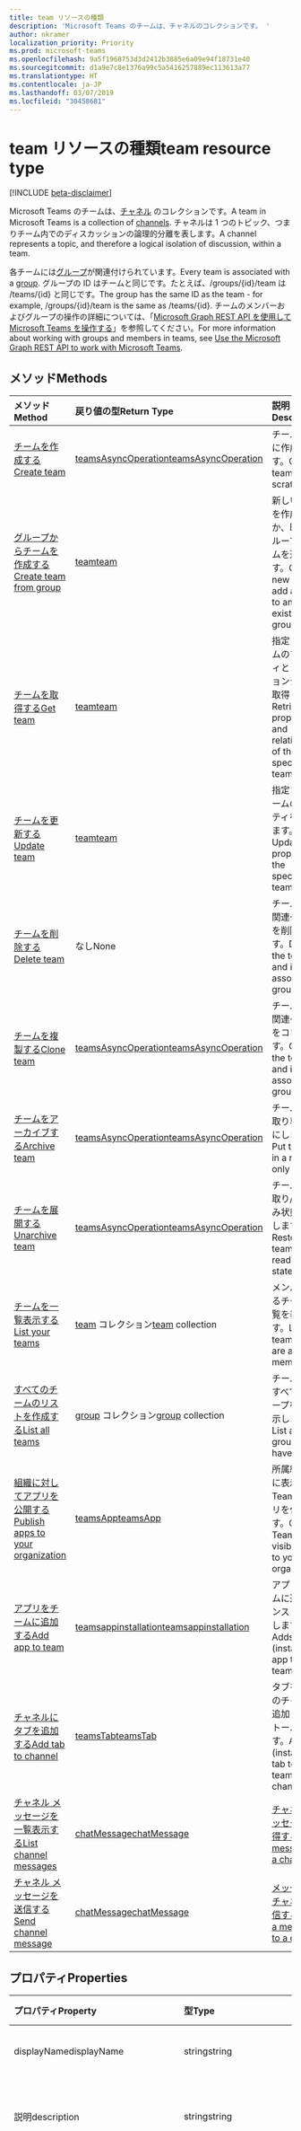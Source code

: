 ```yaml
---
title: team リソースの種類
description: 'Microsoft Teams のチームは、チャネルのコレクションです。 '
author: nkramer
localization_priority: Priority
ms.prod: microsoft-teams
ms.openlocfilehash: 9a5f1968753d3d2412b3885e6a09e94f18731e40
ms.sourcegitcommit: d1a9e7c8e1376a99c5a5416257889ec113613a77
ms.translationtype: HT
ms.contentlocale: ja-JP
ms.lasthandoff: 03/07/2019
ms.locfileid: "30458681"
---
```

# <a name="team-resource-type"></a><span data-ttu-id="ce178-103">team リソースの種類</span><span class="sxs-lookup"><span data-stu-id="ce178-103">team resource type</span></span>

[!INCLUDE [beta-disclaimer](../../includes/beta-disclaimer.md)]

<span data-ttu-id="ce178-104">Microsoft Teams のチームは、[チャネル](channel.md) のコレクションです。</span><span class="sxs-lookup"><span data-stu-id="ce178-104">A team in Microsoft Teams is a collection of [channels](channel.md).</span></span> <span data-ttu-id="ce178-105">チャネルは 1 つのトピック、つまりチーム内でのディスカッションの論理的分離を表します。</span><span class="sxs-lookup"><span data-stu-id="ce178-105">A channel represents a topic, and therefore a logical isolation of discussion, within a team.</span></span>

<span data-ttu-id="ce178-106">各チームには[グループ](../resources/group.md)が関連付けられています。</span><span class="sxs-lookup"><span data-stu-id="ce178-106">Every team is associated with a [group](../resources/group.md).</span></span>
<span data-ttu-id="ce178-107">グループの ID はチームと同じです。たとえば、/groups/{id}/team は /teams/{id} と同じです。</span><span class="sxs-lookup"><span data-stu-id="ce178-107">The group has the same ID as the team - for example, /groups/{id}/team is the same as /teams/{id}.</span></span>
<span data-ttu-id="ce178-108">チームのメンバーおよびグループの操作の詳細については、「[Microsoft Graph REST API を使用して Microsoft Teams を操作する](teams-api-overview.md)」を参照してください。</span><span class="sxs-lookup"><span data-stu-id="ce178-108">For more information about working with groups and members in teams, see [Use the Microsoft Graph REST API to work with Microsoft Teams](teams-api-overview.md).</span></span>

## <a name="methods"></a><span data-ttu-id="ce178-109">メソッド</span><span class="sxs-lookup"><span data-stu-id="ce178-109">Methods</span></span>

| <span data-ttu-id="ce178-110">メソッド</span><span class="sxs-lookup"><span data-stu-id="ce178-110">Method</span></span>       | <span data-ttu-id="ce178-111">戻り値の型</span><span class="sxs-lookup"><span data-stu-id="ce178-111">Return Type</span></span>  |<span data-ttu-id="ce178-112">説明</span><span class="sxs-lookup"><span data-stu-id="ce178-112">Description</span></span>|
|:---------------|:--------|:----------|
|[<span data-ttu-id="ce178-113">チームを作成する</span><span class="sxs-lookup"><span data-stu-id="ce178-113">Create team</span></span>](../api/team-post.md) | [<span data-ttu-id="ce178-114">teamsAsyncOperation</span><span class="sxs-lookup"><span data-stu-id="ce178-114">teamsAsyncOperation</span></span>](teamsasyncoperation.md) | <span data-ttu-id="ce178-115">チームを新規に作成します。</span><span class="sxs-lookup"><span data-stu-id="ce178-115">Create a team from scratch.</span></span> |
|[<span data-ttu-id="ce178-116">グループからチームを作成する</span><span class="sxs-lookup"><span data-stu-id="ce178-116">Create team from group</span></span>](../api/team-put-teams.md) | [<span data-ttu-id="ce178-117">team</span><span class="sxs-lookup"><span data-stu-id="ce178-117">team</span></span>](team.md) | <span data-ttu-id="ce178-118">新しいチームを作成するか、既存のグループにチームを追加します。</span><span class="sxs-lookup"><span data-stu-id="ce178-118">Create a new team, or add a team to an existing group.</span></span>|
|[<span data-ttu-id="ce178-119">チームを取得する</span><span class="sxs-lookup"><span data-stu-id="ce178-119">Get team</span></span>](../api/team-get.md) | [<span data-ttu-id="ce178-120">team</span><span class="sxs-lookup"><span data-stu-id="ce178-120">team</span></span>](team.md) | <span data-ttu-id="ce178-121">指定したチームのプロパティとリレーションシップを取得します。</span><span class="sxs-lookup"><span data-stu-id="ce178-121">Retrieve the properties and relationships of the specified team.</span></span>|
|[<span data-ttu-id="ce178-122">チームを更新する</span><span class="sxs-lookup"><span data-stu-id="ce178-122">Update team</span></span>](../api/team-update.md) | [<span data-ttu-id="ce178-123">team</span><span class="sxs-lookup"><span data-stu-id="ce178-123">team</span></span>](team.md) |<span data-ttu-id="ce178-124">指定されたチームのプロパティを更新します。</span><span class="sxs-lookup"><span data-stu-id="ce178-124">Update the properties of the specified team.</span></span> |
|[<span data-ttu-id="ce178-125">チームを削除する</span><span class="sxs-lookup"><span data-stu-id="ce178-125">Delete team</span></span>](/graph/api/group-delete?view=graph-rest-1.0) | <span data-ttu-id="ce178-126">なし</span><span class="sxs-lookup"><span data-stu-id="ce178-126">None</span></span> |<span data-ttu-id="ce178-127">チームとその関連グループを削除します。</span><span class="sxs-lookup"><span data-stu-id="ce178-127">Delete the team and its associated group.</span></span> |
|[<span data-ttu-id="ce178-128">チームを複製する</span><span class="sxs-lookup"><span data-stu-id="ce178-128">Clone team</span></span>](../api/team-clone.md) | [<span data-ttu-id="ce178-129">teamsAsyncOperation</span><span class="sxs-lookup"><span data-stu-id="ce178-129">teamsAsyncOperation</span></span>](../resources/teamsasyncoperation.md) |<span data-ttu-id="ce178-130">チームとその関連グループをコピーします。</span><span class="sxs-lookup"><span data-stu-id="ce178-130">Copy the team and its associated group.</span></span> |
|[<span data-ttu-id="ce178-131">チームをアーカイブする</span><span class="sxs-lookup"><span data-stu-id="ce178-131">Archive team</span></span>](../api/team-archive.md) | [<span data-ttu-id="ce178-132">teamsAsyncOperation</span><span class="sxs-lookup"><span data-stu-id="ce178-132">teamsAsyncOperation</span></span>](../resources/teamsasyncoperation.md) |<span data-ttu-id="ce178-133">チームを読み取り専用状態にします。</span><span class="sxs-lookup"><span data-stu-id="ce178-133">Put the team in a read-only state.</span></span> |
|[<span data-ttu-id="ce178-134">チームを展開する</span><span class="sxs-lookup"><span data-stu-id="ce178-134">Unarchive team</span></span>](../api/team-unarchive.md) | [<span data-ttu-id="ce178-135">teamsAsyncOperation</span><span class="sxs-lookup"><span data-stu-id="ce178-135">teamsAsyncOperation</span></span>](../resources/teamsasyncoperation.md) |<span data-ttu-id="ce178-136">チームを読み取り/書き込み状態に復元します。</span><span class="sxs-lookup"><span data-stu-id="ce178-136">Restore the team to a read-write state.</span></span> |
|[<span data-ttu-id="ce178-137">チームを一覧表示する</span><span class="sxs-lookup"><span data-stu-id="ce178-137">List your teams</span></span>](../api/user-list-joinedteams.md) | <span data-ttu-id="ce178-138">[team](team.md) コレクション</span><span class="sxs-lookup"><span data-stu-id="ce178-138">[team](team.md) collection</span></span> | <span data-ttu-id="ce178-139">メンバーであるチームの一覧を表示します。</span><span class="sxs-lookup"><span data-stu-id="ce178-139">List the teams you are a member of.</span></span> |
|[<span data-ttu-id="ce178-140">すべてのチームのリストを作成する</span><span class="sxs-lookup"><span data-stu-id="ce178-140">List all teams</span></span>](/graph/teams-list-all-teams) | <span data-ttu-id="ce178-141">[group](group.md) コレクション</span><span class="sxs-lookup"><span data-stu-id="ce178-141">[group](group.md) collection</span></span> | <span data-ttu-id="ce178-142">チームを持つすべてのグループを一覧表示します。</span><span class="sxs-lookup"><span data-stu-id="ce178-142">List all groups that have teams.</span></span> |
|[<span data-ttu-id="ce178-143">組織に対してアプリを公開する</span><span class="sxs-lookup"><span data-stu-id="ce178-143">Publish apps to your organization</span></span>](../resources/teamsapp.md)| [<span data-ttu-id="ce178-144">teamsApp</span><span class="sxs-lookup"><span data-stu-id="ce178-144">teamsApp</span></span>](../resources/teamsapp.md) | <span data-ttu-id="ce178-145">所属組織のみに表示する Teams アプリを作成します。</span><span class="sxs-lookup"><span data-stu-id="ce178-145">Create Teams apps visible only to your organization.</span></span> |
|[<span data-ttu-id="ce178-146">アプリをチームに追加する</span><span class="sxs-lookup"><span data-stu-id="ce178-146">Add app to team</span></span>](../api/teamsappinstallation-add.md) | [<span data-ttu-id="ce178-147">teamsappinstallation</span><span class="sxs-lookup"><span data-stu-id="ce178-147">teamsappinstallation</span></span>](teamsappinstallation.md) | <span data-ttu-id="ce178-148">アプリをチームに追加 (インストール) します。</span><span class="sxs-lookup"><span data-stu-id="ce178-148">Adds (installs) an app to a team.</span></span>|
|[<span data-ttu-id="ce178-149">チャネルにタブを追加する</span><span class="sxs-lookup"><span data-stu-id="ce178-149">Add tab to channel</span></span>](../api/teamstab-add.md) | [<span data-ttu-id="ce178-150">teamsTab</span><span class="sxs-lookup"><span data-stu-id="ce178-150">teamsTab</span></span>](../resources/teamstab.md) | <span data-ttu-id="ce178-151">タブをチームのチャネルに追加 (インストール) します。</span><span class="sxs-lookup"><span data-stu-id="ce178-151">Adds (installs) a tab to a team's channel.</span></span>|
|[<span data-ttu-id="ce178-152">チャネル メッセージを一覧表示する</span><span class="sxs-lookup"><span data-stu-id="ce178-152">List channel messages</span></span>](../api/channel-list-messages.md)  | [<span data-ttu-id="ce178-153">chatMessage</span><span class="sxs-lookup"><span data-stu-id="ce178-153">chatMessage</span></span>](../resources/chatmessage.md) | [<span data-ttu-id="ce178-154">チャネルのメッセージを取得する</span><span class="sxs-lookup"><span data-stu-id="ce178-154">Get messages in a channel</span></span>](../api/channel-list-messages.md) |
|[<span data-ttu-id="ce178-155">チャネル メッセージを送信する</span><span class="sxs-lookup"><span data-stu-id="ce178-155">Send channel message</span></span>](../api/channel-post-chatmessage.md)  | [<span data-ttu-id="ce178-156">chatMessage</span><span class="sxs-lookup"><span data-stu-id="ce178-156">chatMessage</span></span>](../resources/chatmessage.md) | [<span data-ttu-id="ce178-157">メッセージをチャネルに送信する</span><span class="sxs-lookup"><span data-stu-id="ce178-157">Send a message to a channel</span></span>](../api/channel-post-chatmessage.md) |

## <a name="properties"></a><span data-ttu-id="ce178-158">プロパティ</span><span class="sxs-lookup"><span data-stu-id="ce178-158">Properties</span></span>

| <span data-ttu-id="ce178-159">プロパティ</span><span class="sxs-lookup"><span data-stu-id="ce178-159">Property</span></span> | <span data-ttu-id="ce178-160">型</span><span class="sxs-lookup"><span data-stu-id="ce178-160">Type</span></span>   | <span data-ttu-id="ce178-161">説明</span><span class="sxs-lookup"><span data-stu-id="ce178-161">Description</span></span> |
|:---------------|:--------|:----------|
|<span data-ttu-id="ce178-162">displayName</span><span class="sxs-lookup"><span data-stu-id="ce178-162">displayName</span></span>|<span data-ttu-id="ce178-163">string</span><span class="sxs-lookup"><span data-stu-id="ce178-163">string</span></span>| <span data-ttu-id="ce178-164">チームの名前。</span><span class="sxs-lookup"><span data-stu-id="ce178-164">The name of the team.</span></span> |
|<span data-ttu-id="ce178-165">説明</span><span class="sxs-lookup"><span data-stu-id="ce178-165">description</span></span>|<span data-ttu-id="ce178-166">string</span><span class="sxs-lookup"><span data-stu-id="ce178-166">string</span></span>| <span data-ttu-id="ce178-167">チームに関するオプションの説明。</span><span class="sxs-lookup"><span data-stu-id="ce178-167">An optional description for the team.</span></span> |
|<span data-ttu-id="ce178-168">classification</span><span class="sxs-lookup"><span data-stu-id="ce178-168">classification</span></span>|<span data-ttu-id="ce178-169">string</span><span class="sxs-lookup"><span data-stu-id="ce178-169">string</span></span>| <span data-ttu-id="ce178-170">省略可能なラベル。</span><span class="sxs-lookup"><span data-stu-id="ce178-170">An optional label.</span></span> <span data-ttu-id="ce178-171">通常、チームのデータまたはビジネスの機密度を記述します。</span><span class="sxs-lookup"><span data-stu-id="ce178-171">Typically describes the data or business sensitivity of the team.</span></span> <span data-ttu-id="ce178-172">テナントのディレクトリで事前に構成されているセットのいずれかに一致する必要があります。</span><span class="sxs-lookup"><span data-stu-id="ce178-172">Must match one of a pre-configured set in the tenant's directory.</span></span> |
|<span data-ttu-id="ce178-173">specialization</span><span class="sxs-lookup"><span data-stu-id="ce178-173">specialization</span></span>|[<span data-ttu-id="ce178-174">teamSpecialization</span><span class="sxs-lookup"><span data-stu-id="ce178-174">teamSpecialization</span></span>](teamspecialization.md)| <span data-ttu-id="ce178-175">省略可能。</span><span class="sxs-lookup"><span data-stu-id="ce178-175">Optional.</span></span> <span data-ttu-id="ce178-176">チームが特定のユース ケースを目的としているかどうかを示します。</span><span class="sxs-lookup"><span data-stu-id="ce178-176">Indicates whether the team is intended for a particular use case.</span></span>  <span data-ttu-id="ce178-177">チーム専門分野ごとに、ユース ケースをターゲットとする一意の動作とエクスペリエンスにアクセスできます。</span><span class="sxs-lookup"><span data-stu-id="ce178-177">Each team specialization has access to unique behaviors and experiences targeted to its use case.</span></span> |
|<span data-ttu-id="ce178-178">visibility</span><span class="sxs-lookup"><span data-stu-id="ce178-178">visibility</span></span>|[<span data-ttu-id="ce178-179">teamVisibilityType</span><span class="sxs-lookup"><span data-stu-id="ce178-179">teamVisibilityType</span></span>](teamvisibilitytype.md)| <span data-ttu-id="ce178-180">グループとチームの可視性。</span><span class="sxs-lookup"><span data-stu-id="ce178-180">The visibility of a the group and team.</span></span> <span data-ttu-id="ce178-181">既定では Public です。</span><span class="sxs-lookup"><span data-stu-id="ce178-181">Defaults to Public.</span></span> |
|<span data-ttu-id="ce178-182">funSettings</span><span class="sxs-lookup"><span data-stu-id="ce178-182">funSettings</span></span>|[<span data-ttu-id="ce178-183">teamFunSettings</span><span class="sxs-lookup"><span data-stu-id="ce178-183">teamFunSettings</span></span>](teamfunsettings.md) |<span data-ttu-id="ce178-184">チームでの Giphy、ミーム、およびステッカーの使用を構成する設定。</span><span class="sxs-lookup"><span data-stu-id="ce178-184">Settings to configure use of Giphy, memes, and stickers in the team.</span></span>|
|<span data-ttu-id="ce178-185">guestSettings</span><span class="sxs-lookup"><span data-stu-id="ce178-185">guestSettings</span></span>|[<span data-ttu-id="ce178-186">teamGuestSettings</span><span class="sxs-lookup"><span data-stu-id="ce178-186">teamGuestSettings</span></span>](teamguestsettings.md) |<span data-ttu-id="ce178-187">ゲストがチームでチャネルを作成、更新、削除できるかどうかを構成する設定。</span><span class="sxs-lookup"><span data-stu-id="ce178-187">Settings to configure whether guests can create, update, or delete channels in the team.</span></span>|
|<span data-ttu-id="ce178-188">InternalId</span><span class="sxs-lookup"><span data-stu-id="ce178-188">internalId</span></span> | <span data-ttu-id="ce178-189">string</span><span class="sxs-lookup"><span data-stu-id="ce178-189">string</span></span> | <span data-ttu-id="ce178-190">監査ログまたは [Office 365 マネージメント アクティビティ API](https://docs.microsoft.com/ja-JP/office/office-365-management-api/office-365-management-activity-api-reference) など、いくつかの場所で使用されているチームの一意の ID。</span><span class="sxs-lookup"><span data-stu-id="ce178-190">A unique ID for the team that has been used in a few places such as the audit log/[Office 365 Management Activity API](https://docs.microsoft.com/ja-JP/office/office-365-management-api/office-365-management-activity-api-reference).</span></span> |
|<span data-ttu-id="ce178-191">isArchived</span><span class="sxs-lookup"><span data-stu-id="ce178-191">isArchived</span></span>|<span data-ttu-id="ce178-192">Boolean</span><span class="sxs-lookup"><span data-stu-id="ce178-192">Boolean</span></span>|<span data-ttu-id="ce178-193">このチームが読み取り専用モードかどうか。</span><span class="sxs-lookup"><span data-stu-id="ce178-193">Whether this team is in read-only mode.</span></span> |
|<span data-ttu-id="ce178-194">memberSettings</span><span class="sxs-lookup"><span data-stu-id="ce178-194">memberSettings</span></span>|[<span data-ttu-id="ce178-195">teamMemberSettings</span><span class="sxs-lookup"><span data-stu-id="ce178-195">teamMemberSettings</span></span>](teammembersettings.md) |<span data-ttu-id="ce178-196">メンバーが特定のアクション (チャネルの作成、ボットの追加など) をチーム内で実行できるかどうかを構成する設定。</span><span class="sxs-lookup"><span data-stu-id="ce178-196">Settings to configure whether members can perform certain actions, for example, create channels and add bots, in the team.</span></span>|
|<span data-ttu-id="ce178-197">messagingSettings</span><span class="sxs-lookup"><span data-stu-id="ce178-197">messagingSettings</span></span>|[<span data-ttu-id="ce178-198">teamMessagingSettings</span><span class="sxs-lookup"><span data-stu-id="ce178-198">teamMessagingSettings</span></span>](teammessagingsettings.md) |<span data-ttu-id="ce178-199">チームでメッセージとメンションを構成する設定。</span><span class="sxs-lookup"><span data-stu-id="ce178-199">Settings to configure messaging and mentions in the team.</span></span>|
|<span data-ttu-id="ce178-200">webUrl</span><span class="sxs-lookup"><span data-stu-id="ce178-200">webUrl</span></span>|<span data-ttu-id="ce178-201">string (読み取り専用)</span><span class="sxs-lookup"><span data-stu-id="ce178-201">string (readonly)</span></span> | <span data-ttu-id="ce178-202">Microsoft Teams クライアントのチームに移動するハイパーリンク。</span><span class="sxs-lookup"><span data-stu-id="ce178-202">A hyperlink that will go to the team in the Microsoft Teams client.</span></span> <span data-ttu-id="ce178-203">これは、Microsoft Teams クライアントでチームを右クリックし、**[Get link to team]** を選択すると作成される URL です。</span><span class="sxs-lookup"><span data-stu-id="ce178-203">This is the URL that you get when you right-click a team in the Microsoft Teams client and select **Get link to team**.</span></span> <span data-ttu-id="ce178-204">この URL は不透明 blob として扱われる必要があり、また解析されません。</span><span class="sxs-lookup"><span data-stu-id="ce178-204">This URL should be treated as an opaque blob, and not parsed.</span></span> |

## <a name="relationships"></a><span data-ttu-id="ce178-205">リレーションシップ</span><span class="sxs-lookup"><span data-stu-id="ce178-205">Relationships</span></span>

| <span data-ttu-id="ce178-206">リレーションシップ</span><span class="sxs-lookup"><span data-stu-id="ce178-206">Relationship</span></span> | <span data-ttu-id="ce178-207">型</span><span class="sxs-lookup"><span data-stu-id="ce178-207">Type</span></span>   | <span data-ttu-id="ce178-208">説明</span><span class="sxs-lookup"><span data-stu-id="ce178-208">Description</span></span> |
|:---------------|:--------|:----------|
|<span data-ttu-id="ce178-209">apps</span><span class="sxs-lookup"><span data-stu-id="ce178-209">apps</span></span>|<span data-ttu-id="ce178-210">[teamsApp](teamsapp.md) コレクション</span><span class="sxs-lookup"><span data-stu-id="ce178-210">[teamsApp](teamsapp.md) collection</span></span>| <span data-ttu-id="ce178-211">(現在不使用) このチームにインストールされているアプリ。</span><span class="sxs-lookup"><span data-stu-id="ce178-211">(Obsolete) The apps installed in this team.</span></span>|
|<span data-ttu-id="ce178-212">channels</span><span class="sxs-lookup"><span data-stu-id="ce178-212">channels</span></span>|<span data-ttu-id="ce178-213">[channel](channel.md) コレクション</span><span class="sxs-lookup"><span data-stu-id="ce178-213">[channel](channel.md) collection</span></span>|<span data-ttu-id="ce178-214">チームに関連付けられているチャネルとメッセージのコレクション。</span><span class="sxs-lookup"><span data-stu-id="ce178-214">The collection of channels & messages associated with the team.</span></span>|
|<span data-ttu-id="ce178-215">installedApps</span><span class="sxs-lookup"><span data-stu-id="ce178-215">installedApps</span></span>|<span data-ttu-id="ce178-216">[teamsAppInstallation](teamsappinstallation.md) コレクション</span><span class="sxs-lookup"><span data-stu-id="ce178-216">[teamsAppInstallation](teamsappinstallation.md) collection</span></span>|<span data-ttu-id="ce178-217">このチームにインストールされているアプリ。</span><span class="sxs-lookup"><span data-stu-id="ce178-217">The apps installed in this team.</span></span>|
|<span data-ttu-id="ce178-218">owners</span><span class="sxs-lookup"><span data-stu-id="ce178-218">owners</span></span>|[<span data-ttu-id="ce178-219">user</span><span class="sxs-lookup"><span data-stu-id="ce178-219">user</span></span>](user.md)| <span data-ttu-id="ce178-220">このチームの所有者の一覧。</span><span class="sxs-lookup"><span data-stu-id="ce178-220">The list of this team's owners.</span></span> <span data-ttu-id="ce178-221">現時点では、アプリケーションのアクセス許可を使用してチームを作成するときに、必ず 1 つの所有者を指定してください。</span><span class="sxs-lookup"><span data-stu-id="ce178-221">Currently, when creating a team using application permissions, exactly one owner must be specified.</span></span> <span data-ttu-id="ce178-222">ユーザー委任アクセス許可を使用するときには、所有者を指定できません (現在のユーザーが所有者になります)。</span><span class="sxs-lookup"><span data-stu-id="ce178-222">When using user delegated permissions, no owner can be specified (the current user is the owner).</span></span> <span data-ttu-id="ce178-223">所有者は、UPN ではなくオブジェクト ID (GUID) として指定する必要があります。</span><span class="sxs-lookup"><span data-stu-id="ce178-223">Owner must be specified as an object ID (GUID), not a UPN.</span></span> |
|<span data-ttu-id="ce178-224">operations</span><span class="sxs-lookup"><span data-stu-id="ce178-224">operations</span></span>|<span data-ttu-id="ce178-225">[teamsAsyncOperation](teamsasyncoperation.md) コレクション</span><span class="sxs-lookup"><span data-stu-id="ce178-225">[teamsAsyncOperation](teamsasyncoperation.md) collection</span></span>| <span data-ttu-id="ce178-226">このチームで実行済みまたは実行中の非同期操作です。</span><span class="sxs-lookup"><span data-stu-id="ce178-226">The async operations that ran or are running on this team.</span></span> | 
|<span data-ttu-id="ce178-227">template</span><span class="sxs-lookup"><span data-stu-id="ce178-227">template</span></span>|[<span data-ttu-id="ce178-228">teamsTemplate</span><span class="sxs-lookup"><span data-stu-id="ce178-228">teamsTemplate</span></span>](teamstemplate.md)| <span data-ttu-id="ce178-229">このチームの作成元テンプレート。</span><span class="sxs-lookup"><span data-stu-id="ce178-229">The template this team was created from.</span></span> <span data-ttu-id="ce178-230">[使用可能なテンプレート](https://docs.microsoft.com/ja-JP/MicrosoftTeams/get-started-with-teams-templates)を参照してください。</span><span class="sxs-lookup"><span data-stu-id="ce178-230">See [available templates](https://docs.microsoft.com/ja-JP/MicrosoftTeams/get-started-with-teams-templates).</span></span> |

## <a name="json-representation"></a><span data-ttu-id="ce178-231">JSON 表記</span><span class="sxs-lookup"><span data-stu-id="ce178-231">JSON representation</span></span>

<span data-ttu-id="ce178-232">リソースの JSON 表記を次に示します。</span><span class="sxs-lookup"><span data-stu-id="ce178-232">The following is a JSON representation of the resource.</span></span>

<!-- {
  "blockType": "resource",
  "@odata.type": "microsoft.graph.team",
  "baseType": "microsoft.graph.entity"
}-->

```json
{  
  "guestSettings": {"@odata.type": "microsoft.graph.teamGuestSettings"},
  "memberSettings": {"@odata.type": "microsoft.graph.teamMemberSettings"},
  "messagingSettings": {"@odata.type": "microsoft.graph.teamMessagingSettings"},
  "funSettings": {"@odata.type": "microsoft.graph.teamFunSettings"},
  "internalId": "19:...big.number...@thread.skype",
  "isArchived": false,
  "webUrl": "https://...longUrl..."
}

```

<!-- uuid: 8fcb5dbc-d5aa-4681-8e31-b001d5168d79
2015-10-25 14:57:30 UTC -->
<!--
{
  "type": "#page.annotation",
  "description": "team resource",
  "keywords": "",
  "section": "documentation",
  "tocPath": "",
  "suppressions": [
    "Error: /api-reference/beta/resources/team.md:\r\n      Exception processing links.\r\n    System.ArgumentException: Link Definition was null. Link text: !INCLUDE [beta-disclaimer](../../includes/beta-disclaimer.md)\r\n      at ApiDoctor.Validation.DocFile.get_LinkDestinations()\r\n      at ApiDoctor.Validation.DocSet.ValidateLinks(Boolean includeWarnings, String[] relativePathForFiles, IssueLogger issues, Boolean requireFilenameCaseMatch, Boolean printOrphanedFiles)"
  ]
}
-->

## <a name="see-also"></a><span data-ttu-id="ce178-233">関連項目</span><span class="sxs-lookup"><span data-stu-id="ce178-233">See Also</span></span>
- [<span data-ttu-id="ce178-234">チームを使用してグループを作成する</span><span class="sxs-lookup"><span data-stu-id="ce178-234">Creating a group with a team</span></span>](/graph/teams-create-group-and-team)
- [<span data-ttu-id="ce178-235">Teams API の概要</span><span class="sxs-lookup"><span data-stu-id="ce178-235">Teams API Overview</span></span>](teams-api-overview.md)

